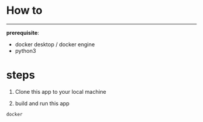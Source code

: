# How to
---

**prerequisite**:
- docker desktop / docker engine
- python3

# steps
1. Clone this app to your local machine

1. build and run this app
```bash
docker
```